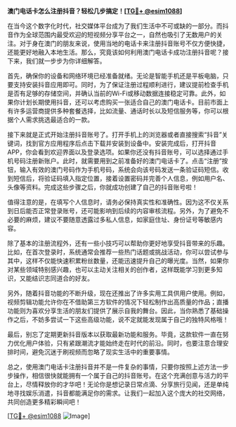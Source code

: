 **澳门电话卡怎么注册抖音？轻松几步搞定！[[TG💪+ @esim1088](https://t.me/s/esim1088)]**

在当今这个数字化时代，社交媒体平台成为了我们生活中不可或缺的一部分。而抖音作为全球范围内最受欢迎的短视频分享平台之一，自然也吸引了无数用户的关注。对于身在澳门的朋友来说，使用当地的电话卡来注册抖音账号不仅方便快捷，还能更好地融入本地生活。那么，究竟该如何利用澳门电话卡成功注册抖音呢？接下来，我们就一步步为你详细解答。

首先，确保你的设备和网络环境已经准备就绪。无论是智能手机还是平板电脑，只要支持安装抖音应用即可。同时，为了保证注册过程顺利进行，建议提前检查手机是否有足够的存储空间，并确认当前的Wi-Fi或移动数据连接稳定可靠。此外，如果你计划长期使用抖音，还可以考虑购买一张适合自己的澳门电话卡。目前市面上有许多运营商提供多种套餐选择，比如流量、通话时长以及短信服务等，你可以根据个人需求挑选最适合的一款。

接下来就是正式开始注册抖音账号了。打开手机上的浏览器或者直接搜索“抖音”关键词，找到官方应用程序后点击下载并安装到设备中。安装完成后，打开抖音APP，你会看到欢迎界面以及登录选项。如果你还没有抖音账号，可以选择通过手机号码注册新账户。此时，就需要用到之前准备好的澳门电话卡了。点击“注册”按钮，输入有效的澳门号码作为手机号码，系统会向该号码发送一条验证码短信。收到短信后，将验证码填入指定位置，接着设置密码并完善个人信息，例如用户名、头像等资料。完成这些步骤之后，你就成功创建了自己的抖音账号啦！

值得注意的是，在填写个人信息时，请务必保持真实性和准确性。因为这不仅关系到日后能否正常登录账号，还可能影响到后续的内容审核流程。另外，为了避免不必要的麻烦，建议不要随意透露过多私人信息，如家庭住址、身份证号等敏感内容。

除了基本的注册流程外，还有一些小技巧可以帮助你更好地享受抖音带来的乐趣。比如，在首次登录时，系统通常会推荐一些热门话题或挑战活动，你可以尝试参与其中，这样不仅能快速积累粉丝数量，还能迅速提升自己的曝光度。当然，如果你对某些领域特别感兴趣，也可以主动关注相关的创作者，这样既能学习到更多知识，又能结识志同道合的好友。

另外，随着抖音功能的不断升级，现在还推出了许多实用工具供用户使用。例如，视频剪辑功能允许你在不借助第三方软件的情况下轻松制作出高质量的作品；直播功能则为喜欢分享生活的朋友们提供了展示自我的舞台。因此，当你熟悉了基础操作之后，不妨多尝试一下这些高级功能，说不定就能发现属于自己的独特风格哦！

最后，别忘了定期更新抖音版本以获取最新功能和服务。毕竟，这款软件一直在努力优化用户体验，只有紧跟潮流才能始终走在时代的前沿。同时，也要注意合理安排时间，避免沉迷于刷视频而忽略了现实生活中的重要事情。

总之，使用澳门电话卡注册抖音并不是一件复杂的事情，只要你按照上述方法一步步操作，相信很快就能拥有一个属于自己的抖音账号。在这个充满创意与活力的平台上，尽情释放你的才华吧！无论你是想记录日常点滴、分享旅行见闻，还是单纯地寻找娱乐消遣，抖音都能满足你的需求。让我们一起加入这个庞大的社交网络，共同创造更多精彩瞬间吧！

[[TG💪+ @esim1088](https://t.me/s/esim1088) ![Image](https://i.postimg.cc/4NQfJmqS/Snipaste-2025-05-13-00-14-12.png)]